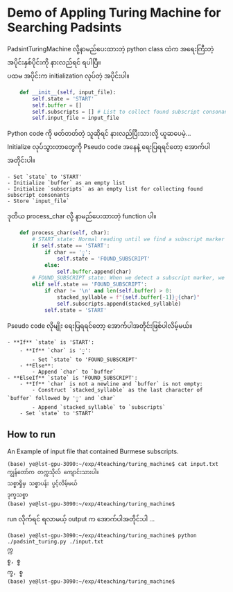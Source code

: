 # Demo of Appling Turing Machine for Searching Padsints

PadsintTuringMachine လို့နာမည်ပေးထားတဲ့ python class ထဲက အရေးကြီးတဲ့ အပိုင်းနှစ်ပိုင်းကို နားလည်ရင် ရပါပြီ။  
ပထမ အပိုင်းက initialization လုပ်တဲ့ အပိုင်းပါ။  

```python
    def __init__(self, input_file):
        self.state = 'START'
        self.buffer = []
        self.subscripts = [] # List to collect found subscript consonants
        self.input_file = input_file
```
Python code ကို ဖတ်တတ်တဲ့ သူဆိုရင် နားလည်ပြီးသားလို့ ယူဆပေမဲ့...  
Initialize လုပ်သွားတာတွေကို Pseudo code အနေနဲ့ ရေးပြရရင်တော့ အောက်ပါအတိုင်းပါ။  

    - Set `state` to 'START'
    - Initialize `buffer` as an empty list
    - Initialize `subscripts` as an empty list for collecting found subscript consonants
    - Store `input_file`

ဒုတိယ process_char လို့ နာမည်ပေးထားတဲ့ function ပါ။  

```python
    def process_char(self, char):
        # START state: Normal reading until we find a subscript marker
        if self.state == 'START':
            if char == '္':
                self.state = 'FOUND_SUBSCRIPT'
            else:
                self.buffer.append(char)
        # FOUND_SUBSCRIPT state: When we detect a subscript marker, we process the next char
        elif self.state == 'FOUND_SUBSCRIPT':
            if char != '\n' and len(self.buffer) > 0:
                stacked_syllable = f"{self.buffer[-1]}္{char}"
                self.subscripts.append(stacked_syllable)
            self.state = 'START'
```

Pseudo code လိုမျိုး ရေးပြရရင်တော့ အောက်ပါအတိုင်းဖြစ်ပါလိမ့်မယ်။  

    - **If** `state` is 'START':
        - **If** `char` is '္':
            - Set `state` to 'FOUND_SUBSCRIPT'
        - **Else**:
            - Append `char` to `buffer`
    - **ElseIf** `state` is 'FOUND_SUBSCRIPT':
        - **If** `char` is not a newline and `buffer` is not empty:
            - Construct `stacked_syllable` as the last character of `buffer` followed by '္' and `char`
            - Append `stacked_syllable` to `subscripts`
        - Set `state` to 'START'
        
## How to run

An Example of input file that contained Burmese subscripts.  

```
(base) ye@lst-gpu-3090:~/exp/4teaching/turing_machine$ cat input.txt
ကျွန်တော်က တက္ကသိုလ် ကျောင်းသားပါ။
သစ္စာရှိမှ သစ္စာပန်း ပွင့်လိမ့်မယ်
ဒုက္ခသစ္စာ
(base) ye@lst-gpu-3090:~/exp/4teaching/turing_machine$
```

run လိုက်ရင် ရလာမယ့် output က အောက်ပါအတိုင်းပါ ...  

```
(base) ye@lst-gpu-3090:~/exp/4teaching/turing_machine$ python ./padsint_turing.py ./input.txt
က္က
စ္စ, စ္စ
က္ခ, စ္စ
(base) ye@lst-gpu-3090:~/exp/4teaching/turing_machine$
```
